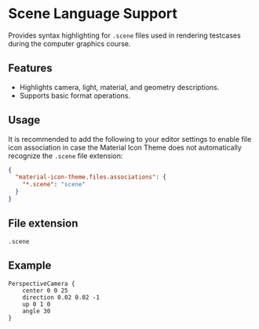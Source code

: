 # Scene Language Support

Provides syntax highlighting for `.scene` files used in rendering testcases during the computer graphics course.

## Features

- Highlights camera, light, material, and geometry descriptions.
- Supports basic format operations.

## Usage

It is recommended to add the following to your editor settings to enable file icon association in case the Material Icon Theme does not automatically recognize the `.scene` file extension:

```json
{
  "material-icon-theme.files.associations": {
    "*.scene": "scene"
  }
}
```

## File extension

`.scene`

## Example

```scene
PerspectiveCamera {
    center 0 0 25
    direction 0.02 0.02 -1
    up 0 1 0
    angle 30
}
```
